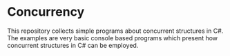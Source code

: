 # Concurrency
This repository collects simple programs about concurrent structures in C#. 
The examples are very basic console based programs which present how concurrent structures in C# can be employed. 
